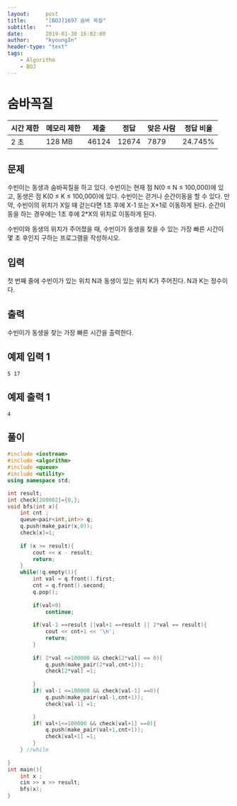 ```yaml
---
layout:     post
title:      "[BOJ]1697 숨바 꼭질"
subtitle:   ""
date:       2019-01-30 16:02:00
author:     "kyoungIn"
header-type: "text"
tags:
    - Algorithm
    - BOJ
---
```

# 숨바꼭질    

| 시간 제한 | 메모리 제한 | 제출  | 정답  | 맞은 사람 | 정답 비율 |
| --------- | ----------- | ----- | ----- | --------- | --------- |
| 2 초      | 128 MB      | 46124 | 12674 | 7879      | 24.745%   |

## 문제

수빈이는 동생과 숨바꼭질을 하고 있다. 수빈이는 현재 점 N(0 ≤ N ≤ 100,000)에 있고, 동생은 점 K(0 ≤ K ≤ 100,000)에 있다. 수빈이는 걷거나 순간이동을 할 수 있다. 만약, 수빈이의 위치가 X일 때 걷는다면 1초 후에 X-1 또는 X+1로 이동하게 된다. 순간이동을 하는 경우에는 1초 후에 2*X의 위치로 이동하게 된다.

수빈이와 동생의 위치가 주어졌을 때, 수빈이가 동생을 찾을 수 있는 가장 빠른 시간이 몇 초 후인지 구하는 프로그램을 작성하시오.

## 입력

첫 번째 줄에 수빈이가 있는 위치 N과 동생이 있는 위치 K가 주어진다. N과 K는 정수이다.

## 출력

수빈이가 동생을 찾는 가장 빠른 시간을 출력한다.

## 예제 입력 1 

```
5 17
```

## 예제 출력 1 

```
4
```



## 풀이 



```cpp
#include <iostream>
#include <algorithm>
#include <queue>
#include <utility>
using namespace std;

int result;
int check[200002]={0,};
void bfs(int x){
    int cnt ;
    queue<pair<int,int>> q;
    q.push(make_pair(x,0));
    check[x]=1;
    
	if (x >= result){
		cout << x - result;
		return;
	}
    while(!q.empty()){
        int val = q.front().first;
        cnt = q.front().second;
        q.pop();
        
        if(val<0)
            continue;
        
        if(val-1 ==result ||val+1 ==result || 2*val == result){
            cout << cnt+1 << '\n';
            return;
        }
        
        if( 2*val <=100000 && check[2*val] == 0){
            q.push(make_pair(2*val,cnt+1));
            check[2*val] =1;
            
        }
        if( val-1 <=100000 && check[val-1] ==0){
            q.push(make_pair(val-1,cnt+1));
            check[val-1] =1;

        }
        if( val+1<=100000 && check[val+1] ==0){
            q.push(make_pair(val+1,cnt+1));
            check[val+1] =1;
        }
    } //while
        
}
int main(){
    int x ;
    cin >> x >> result;
    bfs(x);
}

```

